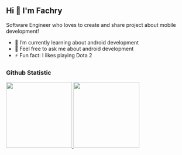 ## Hi 👋 I'm Fachry
Software Engineer who loves to create and share project about mobile development!
<!-- - 🔭 I’m currently working on <a href="https://github.com/companyName">@company</a> -->
- 🌱 I’m currently learning about android development
- 💬 Feel free to ask me about android development
- ⚡ Fun fact: I likes playing Dota 2

### Github Statistic
<p align="left">
<a href="https://github.com/fachry-isl">
  <img height="180em" src="https://github-readme-stats-eight-theta.vercel.app/api?username=fachry-isl&show_icons=true&theme=algolia&include_all_commits=true&count_private=true"/>
  <img height="180em" src="https://github-readme-stats-eight-theta.vercel.app/api/top-langs/?username=fachry-isl&layout=compact&langs_count=8&theme=algolia"/>
</a>
</p>


